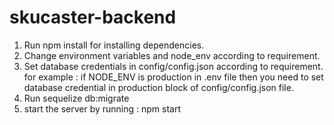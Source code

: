 # skucaster-backend

1. Run npm install for installing dependencies. 
2. Change environment variables and node_env according to requirement.
3. Set database credentials in config/config.json according to requirement.
   for example : if NODE_ENV is production in .env file then you need to set database credential in production block of config/config.json file.
4. Run sequelize db:migrate
5. start the server by running : npm start
